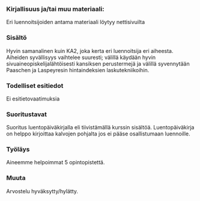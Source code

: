 ### Kirjallisuus ja/tai muu materiaali:

Eri luennoitsijoiden antama materiaali löytyy nettisivuilta

### Sisältö

Hyvin samanalinen kuin KA2, joka kerta eri luennoitsija eri aiheesta. Aiheiden syvällisyys vaihtelee suuresti; välillä käydään hyvin sivuaineopiskelijalähtöisesti kansiksen perustermejä ja välillä syvennytään Paaschen ja Laspeyresin hintaindeksien laskutekniikoihin.

### Todelliset esitiedot 

Ei esitietovaatimuksia

### Suoritustavat

Suoritus luentopäiväkirjalla eli tiivistämällä kurssin sisältöä. Luentopäiväkirja on helppo kirjoittaa kalvojen pohjalta jos ei pääse osallistumaan luennoille.

### Työläys

Aineemme helpoimmat 5 opintopistettä.

### Muuta

Arvostelu hyväksytty/hylätty.